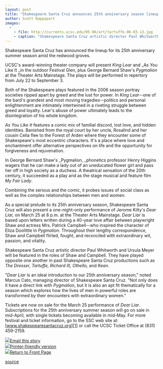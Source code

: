 ```yaml
---
layout: post
title: "Shakespeare Santa Cruz announces 25th anniversary season lineup"
author: Scott Rappaport
images:
  -
    - file: http://currents.ucsc.edu/05-06/art/tartuffe.06-03-13.jpg
    - caption: "Shakespeare Santa Cruz artistic director Paul Whitworth and Ursula Meyer, who have played opposite one another in past productions including Tartuffe, will be featured in Dear Liar. Photo: David Alexander"
---
```


Shakespeare Santa Cruz has announced the lineup for its 25th anniversary summer season amid the redwood groves.

UCSC's award-winning theater company will present _King Lear_ and _As You Like It _in the outdoor Festival Glen, plus George Bernard Shaw's _Pygmalion_ at the Theater Arts Mainstage. The plays will be performed in repertory from July 22 to September 3.

Both of the Shakespeare plays featured in the 2006 season portray societies ripped apart by greed and the lust for power. In _King Lear_\--one of the bard's grandest and most moving tragedies--politics and personal enlightenment are intimately intertwined in a riveting struggle between greed and loyalty. Lear's abuse of power ultimately leads to the disintegration of his whole kingdom.

_As You Like It_ features a comic mix of familial discord, lost love, and hidden identities. Banished from the royal court by her uncle, Rosalind and her cousin Celia flee to the Forest of Arden where they encounter some of Shakespeare's most eccentric characters. It's a place where love and enchantment offer alternative perspectives on life and the opportunity for forgiveness and rejuvenation.

In George Bernard Shaw's _Pygmalion, _phonetics professor Henry Higgins wagers that he can make a lady out of an uneducated flower girl and pass her off in high society as a duchess. A theatrical sensation of the 20th century, it succeeded as a play and as the stage musical and feature film _My Fair Lady_.

Combining the serious and the comic, it probes issues of social class as well as the complex relationships between men and women.

As a special prelude to its 25th anniversary season, Shakespeare Santa Cruz will also present a one-night-only performance of Jerome Kilty's _Dear Liar,_ on March 25 at 8 p.m. at the Theater Arts Mainstage. _Dear Liar_ is based upon letters written during a 40-year love affair between playwright Shaw and actress Mrs. Patrick Campbell--who inspired the character of Eliza Doolittle in _Pygmalion_. Throughout their lengthy correspondence, Shaw and Campbell flirted, fought, and reconciled with extraordinary wit, passion, and vitality.

Shakespeare Santa Cruz artistic director Paul Whitworth and Ursula Meyer will be featured in the roles of Shaw and Campbell. They have played opposite one another in past Shakespeare Santa Cruz productions such as _The Dresser, Tartuffe, Richard III, Othello,_ and _Kean_.

"_Dear Liar_ is an ideal introduction to our 25th anniversary season," noted Marcus Cato, managing director of Shakespeare Santa Cruz. "Not only does it have a direct link with _Pygmalion_, but it is also an apt fit thematically for a season which explores how the lives of men in powerful roles are transformed by their encounters with extraordinary women."

Tickets are now on sale for the March 25 performance of _Dear Liar_. Subscriptions for the 25th anniversary summer season will go on sale in mid-April, with single tickets becoming available in mid-May. For more festival and ticket information, go to the SSC web site at: [www.shakespearesantacruz.org][1] or call the UCSC Ticket Office at (831) 459-2159.

![][2][Email this story][3]  
![][2][Printer-friendly version][4]  
![][2][Return to Front Page][5]

[1]: http://www.shakespearesantacruz.org/
[2]: ../../images/bulletarrow.gif
[3]: javascript:url();document.f1.submit();
[4]: javascript:popUp();
[5]: http://currents.ucsc.edu/

[source](http://www1.ucsc.edu/currents/05-06/03-13/shakespeare.asp "Permalink to shakespeare")
